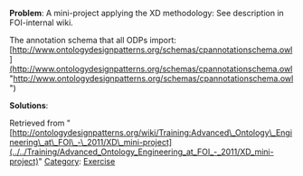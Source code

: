 __Problem__:
A mini-project applying the XD methodology: See description in FOI-internal wiki.


The annotation schema that all ODPs import:
[http://www.ontologydesignpatterns.org/schemas/cpannotationschema.owl](http://www.ontologydesignpatterns.org/schemas/cpannotationschema.owl "http://www.ontologydesignpatterns.org/schemas/cpannotationschema.owl")




__Solutions__:





Retrieved from "[http://ontologydesignpatterns.org/wiki/Training:Advanced\_Ontology\_Engineering\_at\_FOI\_-\_2011/XD\_mini-project](../../Training/Advanced_Ontology_Engineering_at_FOI_-_2011/XD_mini-project)"
 [Category](http://ontologydesignpatterns.org/wiki/Special:Categories "Special:Categories"): [Exercise](../../Category/Exercise "Category:Exercise")